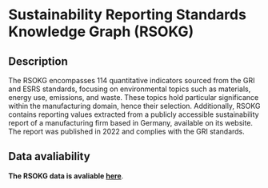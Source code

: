 # Sustainability Reporting Standards Knowledge Graph (RSOKG)

## Description

The RSOKG encompasses 114 quantitative indicators sourced from the GRI and ESRS standards, focusing on environmental topics such as materials, energy use, emissions, and waste. These topics hold particular significance within the manufacturing domain, hence their selection. Additionally, RSOKG contains reporting values extracted from a publicly accessible sustainability report of a manufacturing firm based in Germany, available on its website. The report was published in 2022 and complies with the GRI standards.


## Data avaliability

**The RSOKG data is avaliable [here](rso_examples_blinded.ttl)**.
